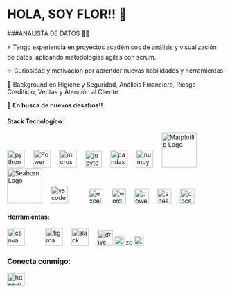 # HOLA, SOY FLOR!! 👋  

###ANALISTA DE DATOS  👩‍💻

⚡ Tengo experiencia en proyectos académicos de análisis y visualización de datos, aplicando metodologías ágiles con scrum.  

✨ Curiosidad y motivación por aprender nuevas habilidades y herramientas  

💯 Background en Higiene y Seguridad, Análisis Financiero, Riesgo Crediticio, Ventas y Atención al Cliente.

**🚀 En busca de nuevos desafíos!!**  

#### Stack Tecnologíco:  

<div align="left">
<img src="https://cdn.jsdelivr.net/gh/devicons/devicon/icons/python/python-original.svg" height="40" alt="python logo"  />
<img width="12" />
<img src="https://powerbi.microsoft.com/pictures/application-logos/svg/powerbi.svg" alt="Power BI Logo" width="40">
<img width="12" />
<img src="https://cdn.worldvectorlogo.com/logos/microsoft-sql-server-1.svg" height="40" alt="microsoftsqlserver logo"  />

<img width="12" />
<img src="https://upload.wikimedia.org/wikipedia/commons/thumb/3/38/Jupyter_logo.svg/1200px-Jupyter_logo.svg.png"  alt="jupyter logo" width="
38">
<img width="12" />
<img src="https://cdn.jsdelivr.net/gh/devicons/devicon/icons/pandas/pandas-original.svg" height="40" alt="pandas logo"  />
<img width="12" />
<img src="https://cdn.jsdelivr.net/gh/devicons/devicon/icons/numpy/numpy-original.svg" height="40" alt="numpy logo"  />
<img width="12" />
<img src="https://matplotlib.org/_static/logo2.svg" alt="Matplotlib Logo" width="80">
<img width="12" />
<img src="https://seaborn.pydata.org/_static/logo-wide-lightbg.svg" alt="Seaborn Logo" width="80">
<img width="12" />
<img src="https://cdn.jsdelivr.net/gh/devicons/devicon/icons/vscode/vscode-original.svg" height="40" alt="vscode logo"  />
<img width="40" />
<img src="https://cdn.worldvectorlogo.com/logos/excel-4.svg" alt="excel logo" width="33">
<img width="12" />
<img src="https://cdn.worldvectorlogo.com/logos/microsoft-word-2013-logo.svg" alt="word logo" width="33">
<img width="12" />
<img src="https://cdn.worldvectorlogo.com/logos/powerpoint-2.svg" alt="powerpoint logo" width="33">
<img width="12" />
<img src="https://cdn.worldvectorlogo.com/logos/google-sheets-logo-icon.svg" alt="sheets logo" width="33">
<img width="12" />
<img src="https://cdn.worldvectorlogo.com/logos/google-docs-icon-2.svg" alt="docs logo" width="33">
<img width="12" />
</div>

#### Herramientas:

<div align="left">

<img src="https://cdn.jsdelivr.net/gh/devicons/devicon/icons/canva/canva-original.svg" height="40" alt="canva logo"  />
<img width="40" />
<img src="https://cdn.jsdelivr.net/gh/devicons/devicon/icons/figma/figma-original.svg" height="40" alt="figma logo"  />
<img width="12" />
<img src="https://cdn.jsdelivr.net/gh/devicons/devicon/icons/slack/slack-original.svg" height="40" alt="slack logo"  />
<img width="12" />
<img src="https://cdn.worldvectorlogo.com/logos/drive-new-logo-1.svg" height="36" alt="drive logo"  />

<img src="https://cdn.worldvectorlogo.com/logos/discord-logo-1.svg" height="22" alt="discord logo"  />

<img src="https://cdn.worldvectorlogo.com/logos/zoom-communications-logo-1.svg" height="16" alt="zoom logo"  />

<img src="https://cdn.worldvectorlogo.com/logos/meet-logo.svg" height="22" alt="meet logo"  />
</div>


<h3 align="left">Conecta conmigo:</h3>
<p align="left">
<a href="https://linkedin.com/in/https://www.linkedin.com/in/mar%c3%ada-florencia-l-58a023126/" target="blank"><img align="center" src="https://raw.githubusercontent.com/rahuldkjain/github-profile-readme-generator/master/src/images/icons/Social/linked-in-alt.svg" alt="https://www.linkedin.com/in/mar%c3%ada-florencia-l-58a023126/" height="30" width="40" /></a>
</p>

